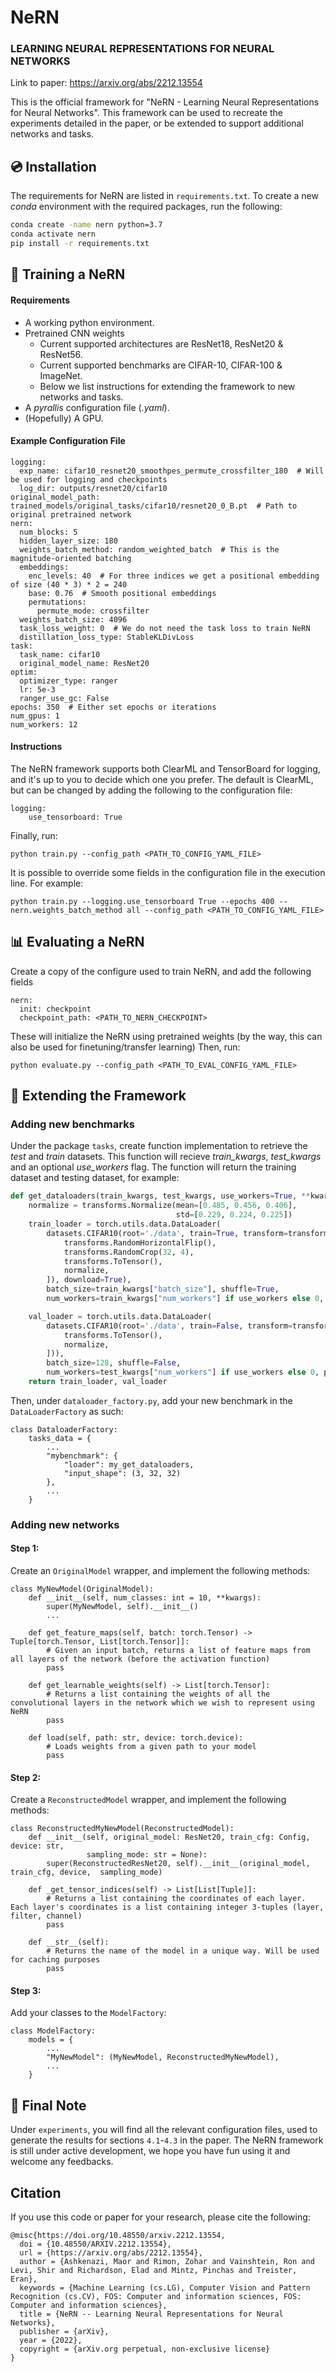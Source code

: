# NeRN 
### LEARNING NEURAL REPRESENTATIONS FOR NEURAL NETWORKS

Link to paper: https://arxiv.org/abs/2212.13554

This is the official framework for "NeRN - Learning Neural Representations for Neural Networks". 
This framework can be used to recreate the experiments detailed in the paper, or be extended to support additional networks and tasks.

## 💿 Installation

The requirements for NeRN are listed in `requirements.txt`.
To create a new _conda_ environment with the required packages, run the following:
```sh
conda create -name nern python=3.7
conda activate nern
pip install -r requirements.txt
```
## 🏃 Training a NeRN

#### Requirements
- A working python environment.
- Pretrained CNN weights
    - Current supported architectures are ResNet18, ResNet20 & ResNet56.
    - Current supported benchmarks are CIFAR-10, CIFAR-100 & ImageNet.
    - Below we list instructions for extending the framework to new networks and tasks.
- A _pyrallis_ configuration file (_.yaml_).
- (Hopefully) A GPU.

#### Example Configuration File
```
logging:
  exp_name: cifar10_resnet20_smoothpes_permute_crossfilter_180  # Will be used for logging and checkpoints
  log_dir: outputs/resnet20/cifar10
original_model_path: trained_models/original_tasks/cifar10/resnet20_0_B.pt  # Path to original pretrained network
nern:
  num_blocks: 5
  hidden_layer_size: 180
  weights_batch_method: random_weighted_batch  # This is the magnitude-oriented batching
  embeddings:
    enc_levels: 40  # For three indices we get a positional embedding of size (40 * 3) * 2 = 240
    base: 0.76  # Smooth positional embeddings
    permutations:
      permute_mode: crossfilter
  weights_batch_size: 4096
  task_loss_weight: 0  # We do not need the task loss to train NeRN
  distillation_loss_type: StableKLDivLoss
task:
  task_name: cifar10
  original_model_name: ResNet20
optim:
  optimizer_type: ranger
  lr: 5e-3
  ranger_use_gc: False
epochs: 350  # Either set epochs or iterations
num_gpus: 1
num_workers: 12
```

#### Instructions
The NeRN framework supports both ClearML and TensorBoard for logging, and it's up to you to decide which one you prefer. The default is ClearML, but can be changed by adding the following to the configuration file:
```
logging:
    use_tensorboard: True
```
Finally, run:
```
python train.py --config_path <PATH_TO_CONFIG_YAML_FILE>
```
It is possible to override some fields in the configuration file in the execution line. For example:
```
python train.py --logging.use_tensorboard True --epochs 400 --nern.weights_batch_method all --config_path <PATH_TO_CONFIG_YAML_FILE>
```

## 📊 Evaluating a NeRN
Create a copy of the configure used to train NeRN, and add the following fields
```
nern:
  init: checkpoint
  checkpoint_path: <PATH_TO_NERN_CHECKPOINT>
```
These will initialize the NeRN using pretrained weights (by the way, this can also be used for finetuning/transfer learning)
Then, run:
```
python evaluate.py --config_path <PATH_TO_EVAL_CONFIG_YAML_FILE>
```

## 🔧 Extending the Framework
### Adding new benchmarks
Under the package `tasks`, create function implementation to retrieve the _test_ and _train_ datasets. This function will recieve *train_kwargs*, *test_kwargs* and an optional *use_workers* flag. The function will return the training dataset and testing dataset, for example:
```python
def get_dataloaders(train_kwargs, test_kwargs, use_workers=True, **kwargs):
    normalize = transforms.Normalize(mean=[0.485, 0.456, 0.406],
                                     std=[0.229, 0.224, 0.225])
    train_loader = torch.utils.data.DataLoader(
        datasets.CIFAR10(root='./data', train=True, transform=transforms.Compose([
            transforms.RandomHorizontalFlip(),
            transforms.RandomCrop(32, 4),
            transforms.ToTensor(),
            normalize,
        ]), download=True),
        batch_size=train_kwargs["batch_size"], shuffle=True,
        num_workers=train_kwargs["num_workers"] if use_workers else 0, pin_memory=True)

    val_loader = torch.utils.data.DataLoader(
        datasets.CIFAR10(root='./data', train=False, transform=transforms.Compose([
            transforms.ToTensor(),
            normalize,
        ])),
        batch_size=128, shuffle=False,
        num_workers=test_kwargs["num_workers"] if use_workers else 0, pin_memory=True)
    return train_loader, val_loader
```
Then, under `dataloader_factory.py`, add your new benchmark in the `DataLoaderFactory` as such:
```
class DataloaderFactory:
    tasks_data = {
        ...
        "mybenchmark": {
            "loader": my_get_dataloaders,
            "input_shape": (3, 32, 32)
        },
        ...
    }
```
### Adding new networks
#### Step 1:
Create an `OriginalModel` wrapper, and implement the following methods:
```
class MyNewModel(OriginalModel):
    def __init__(self, num_classes: int = 10, **kwargs):
        super(MyNewModel, self).__init__()
        ...

    def get_feature_maps(self, batch: torch.Tensor) -> Tuple[torch.Tensor, List[torch.Tensor]]:
        # Given an input batch, returns a list of feature maps from all layers of the network (before the activation function)
        pass

    def get_learnable_weights(self) -> List[torch.Tensor]:
        # Returns a list containing the weights of all the convolutional layers in the network which we wish to represent using NeRN
        pass

    def load(self, path: str, device: torch.device):
        # Loads weights from a given path to your model
        pass
```
#### Step 2:
Create a `ReconstructedModel` wrapper, and implement the following methods:
```
class ReconstructedMyNewModel(ReconstructedModel):
    def __init__(self, original_model: ResNet20, train_cfg: Config, device: str,
                 sampling_mode: str = None):
        super(ReconstructedResNet20, self).__init__(original_model, train_cfg, device,  sampling_mode)

    def _get_tensor_indices(self) -> List[List[Tuple]]:
        # Returns a list containing the coordinates of each layer. Each layer's coordinates is a list containing integer 3-tuples (layer, filter, channel)
        pass

    def __str__(self):
        # Returns the name of the model in a unique way. Will be used for caching purposes
        pass
```
#### Step 3:
Add your classes to the `ModelFactory`:
```
class ModelFactory:
    models = {
        ...
        "MyNewModel": (MyNewModel, ReconstructedMyNewModel),
        ...
    }
```

## 📃 Final Note
Under `experiments`, you will find all the relevant configuration files, used to generate the results for sections `4.1`-`4.3` in the paper.
The NeRN framework is still under active development, we hope you have fun using it and welcome any feedbacks.


## Citation
If you use this code or paper for your research, please cite the following:


```
@misc{https://doi.org/10.48550/arxiv.2212.13554,
  doi = {10.48550/ARXIV.2212.13554},
  url = {https://arxiv.org/abs/2212.13554},
  author = {Ashkenazi, Maor and Rimon, Zohar and Vainshtein, Ron and Levi, Shir and Richardson, Elad and Mintz, Pinchas and Treister, Eran},
  keywords = {Machine Learning (cs.LG), Computer Vision and Pattern Recognition (cs.CV), FOS: Computer and information sciences, FOS: Computer and information sciences},
  title = {NeRN -- Learning Neural Representations for Neural Networks},
  publisher = {arXiv},
  year = {2022},
  copyright = {arXiv.org perpetual, non-exclusive license}
}
```